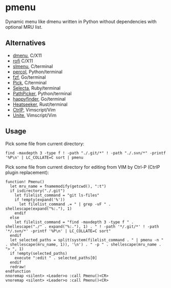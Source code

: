 # pmenu
Dynamic menu like dmenu written in Python without dependencies with optional MRU list.

## Alternatives
- [dmenu](http://tools.suckless.org/dmenu/), C/X11
- [rofi](https://github.com/DaveDavenport/rofi) C/X11
- [slmenu](https://bitbucket.org/rafaelgg/slmenu), C/terminal
- [percol](https://github.com/mooz/percol), Python/terminal
- [fzf](https://github.com/junegunn/fzf), Go/terminal
- [Pick](https://github.com/thoughtbot/pick), C/terminal
- [Selecta](https://github.com/garybernhardt/selecta), Ruby/terminal
- [PathPicker](https://facebook.github.io/PathPicker/), Python/terminal
- [happyfinder](https://github.com/hugows/hf), Go/terminal
- [Heatseeker](https://github.com/rschmitt/heatseeker), Rust/terminal
- [CtrlP](http://kien.github.io/ctrlp.vim/), Vimscript/Vim
- [Unite](https://github.com/Shougo/unite.vim), Vimscript/Vim

## Usage

Pick some file from current directory:

    find -maxdepth 3 -type f ! -path "./.git/*" ! -path "./.svn/*" -printf '%P\n' | LC_COLLATE=C sort | pmenu

Pick some file from current directory for editing from VIM by Ctrl-P (CtrlP plugin replacement):

    function! Pmenu()
      let mru_name = fnamemodify(getcwd(), ":t")
      if isdirectory("./.git")
        let filelist_command = "git ls-files"
        if !empty(expand('%'))
          let filelist_command .= " | grep -vF " . shellescape(expand("%:."), 1)
        endif
      else
        let filelist_command = "find -maxdepth 3 -type f " . shellescape("./" . expand("%:."), 1) . " ! -path '*/.git/*' ! -path '*/.svn/*' -printf '%P\n' | LC_COLLATE=C sort"
      endif
      let selected_paths = split(system(filelist_command . " | pmenu -n " . shellescape(mru_name, 1)), '\n') . " -p " . shellescape(mru_name . "> ", 1)
      if !empty(selected_paths)
        execute ":edit " . selected_paths[0]
      endif
      redraw!
    endfunction
    nnoremap <silent> <Leader>o :call Pmenu()<CR>
    vnoremap <silent> <Leader>o :call Pmenu()<CR>
